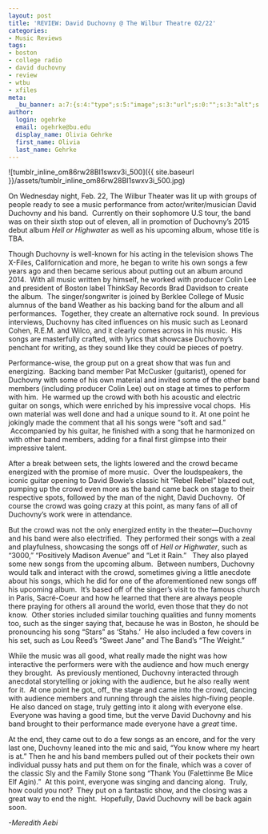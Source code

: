 ```yaml
---
layout: post
title: 'REVIEW: David Duchovny @ The Wilbur Theatre 02/22'
categories:
- Music Reviews
tags:
- boston
- college radio
- david duchovny
- review
- wtbu
- xfiles
meta:
  _bu_banner: a:7:{s:4:"type";s:5:"image";s:3:"url";s:0:"";s:3:"alt";s:0:"";s:7:"post_id";s:0:"";s:4:"html";s:0:"";s:8:"position";s:0:"";s:7:"caption";s:0:"";}
author:
  login: ogehrke
  email: ogehrke@bu.edu
  display_name: Olivia Gehrke
  first_name: Olivia
  last_name: Gehrke
---
```

![tumblr_inline_om86rw28BI1swxv3i_500]({{ site.baseurl }}/assets/tumblr_inline_om86rw28BI1swxv3i_500.jpg)

On Wednesday night, Feb. 22, The Wilbur Theater was lit up with groups of people ready to see a music performance from actor/writer/musician David Duchovny and his band.  Currently on their sophomore U.S tour, the band was on their sixth stop out of eleven, all in promotion of Duchovny’s 2015 debut album _Hell or Highwater_ as well as his upcoming album, whose title is TBA.

Though Duchovny is well-known for his acting in the television shows The X-Files, Californication and more, he began to write his own songs a few years ago and then became serious about putting out an album around 2014.  With all music written by himself, he worked with producer Colin Lee and president of Boston label ThinkSay Records Brad Davidson to create the album.  The singer/songwriter is joined by Berklee College of Music alumnus of the band Weather as his backing band for the album and all performances.  Together, they create an alternative rock sound.  In previous interviews, Duchovny has cited influences on his music such as Leonard Cohen, R.E.M. and Wilco, and it clearly comes across in his music.  His songs are masterfully crafted, with lyrics that showcase Duchovny’s penchant for writing, as they sound like they could be pieces of poetry.

Performance-wise, the group put on a great show that was fun and energizing.  Backing band member Pat McCusker (guitarist), opened for Duchovny with some of his own material and invited some of the other band members (including producer Colin Lee) out on stage at times to perform with him.  He warmed up the crowd with both his acoustic and electric guitar on songs, which were enriched by his impressive vocal chops.  His own material was well done and had a unique sound to it. At one point he jokingly made the comment that all his songs were “soft and sad.”  Accompanied by his guitar, he finished with a song that he harmonized on with other band members, adding for a final first glimpse into their impressive talent.

After a break between sets, the lights lowered and the crowd became energized with the promise of more music.  Over the loudspeakers, the iconic guitar opening to David Bowie’s classic hit “Rebel Rebel” blazed out, pumping up the crowd even more as the band came back on stage to their respective spots, followed by the man of the night, David Duchovny.  Of course the crowd was going crazy at this point, as many fans of all of Duchovny’s work were in attendance.

But the crowd was not the only energized entity in the theater—Duchovny and his band were also electrified.  They performed their songs with a zeal and playfulness, showcasing the songs off of _Hell or Highwater_, such as “3000,” “Positively Madison Avenue” and “Let it Rain.”   They also played some new songs from the upcoming album.  Between numbers, Duchovny would talk and interact with the crowd, sometimes giving a little anecdote about his songs, which he did for one of the aforementioned new songs off his upcoming album.  It’s based off of the singer’s visit to the famous church in Paris, Sacré-Coeur and how he learned that there are always people there praying for others all around the world, even those that they do not know.  Other stories included similar touching qualities and funny moments too, such as the singer saying that, because he was in Boston, he should be pronouncing his song “Stars” as ‘Stahs.’  He also included a few covers in his set, such as Lou Reed’s “Sweet Jane” and The Band’s “The Weight.”

While the music was all good, what really made the night was how interactive the performers were with the audience and how much energy they brought.  As previously mentioned, Duchovny interacted through anecdotal storytelling or joking with the audience, but he also really went for it.  At one point he got_ off_ the stage and came into the crowd, dancing with audience members and running through the aisles high-fiving people.  He also danced on stage, truly getting into it along with everyone else.  Everyone was having a good time, but the verve David Duchovny and his band brought to their performance made everyone have a _great_ time.

At the end, they came out to do a few songs as an encore, and for the very last one, Duchovny leaned into the mic and said, “You know where my heart is at.” Then he and his band members pulled out of their pockets their own individual pussy hats and put them on for the finale, which was a cover of the classic Sly and the Family Stone song “Thank You (Falettinme Be Mice Elf Agin).”  At this point, everyone was singing and dancing along.  Truly, how could you not?  They put on a fantastic show, and the closing was a great way to end the night.  Hopefully, David Duchovny will be back again soon.

_\-Meredith Aebi_